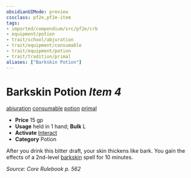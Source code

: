 ```yaml
---
obsidianUIMode: preview
cssclass: pf2e,pf2e-item
tags:
- imported/compendium/src/pf2e/crb
- equipment/potion
- trait/school/abjuration
- trait/equipment/consumable
- trait/equipment/potion
- trait/tradition/primal
aliases: ["Barkskin Potion"]
---
```

# Barkskin Potion *Item 4*  
[abjuration](abjuration.md)  [consumable](consumable.md)  [potion](potion.md)  [primal](primal.md)  

- **Price** 15 gp
- **Usage** held in 1 hand; **Bulk** L
- **Activate** [Interact](interact.md)
- **Category** Potion

After you drink this bitter draft, your skin thickens like bark. You gain the effects of a 2nd-level [barkskin](../../spells/barkskin.md) spell for 10 minutes.

*Source: Core Rulebook p. 562*